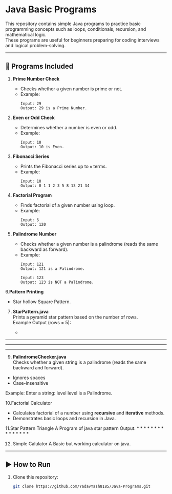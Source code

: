 # Java Basic Programs

This repository contains simple Java programs to practice basic programming concepts such as loops, conditionals, recursion, and mathematical logic.  
These programs are useful for beginners preparing for coding interviews and logical problem-solving.

---

## 📌 Programs Included

1. **Prime Number Check**
   - Checks whether a given number is prime or not.
   - Example:
     ```
     Input: 29
     Output: 29 is a Prime Number.
     ```

2. **Even or Odd Check**
   - Determines whether a number is even or odd.
   - Example:
     ```
     Input: 10
     Output: 10 is Even.
     ```

3. **Fibonacci Series**
   - Prints the Fibonacci series up to `n` terms.
   - Example:
     ```
     Input: 10
     Output: 0 1 1 2 3 5 8 13 21 34
     ```

4. **Factorial Program**
   - Finds factorial of a given number using loop.
   - Example:
     ```
     Input: 5
     Output: 120
     ```
     
5. **Palindrome Number**
   - Checks whether a given number is a palindrome (reads the same backward as forward).
   - Example:
     ```
     Input: 121
     Output: 121 is a Palindrome.

     Input: 123
     Output: 123 is NOT a Palindrome.
6.**Pattern Printing**
   - Star hollow Square Pattern.



7. **StarPattern.java**  
   Prints a pyramid star pattern based on the number of rows.  
   Example Output (rows = 5):  

   *
  ***
 *****
******* 

9. **PalindromeChecker.java**  
Checks whether a given string is a palindrome (reads the same backward and forward).  
- Ignores spaces  
- Case-insensitive  

Example:
Enter a string: level
level is a Palindrome.


10.Factorial Calculator
- Calculates factorial of a number using **recursive** and **iterative** methods.  
- Demonstrates basic loops and recursion in Java.

11.Star Pattern Triangle
   A Program of java star pattern
Output: 
      * 
      * * 
      * * * 
      * * * * 
      * * * * * 

12. Simple Calulator
    A Basic but working calculator on java.

---

## ▶️ How to Run

1. Clone this repository:
   ```bash
   git clone https://github.com/YadavYash8185/Java-Programs.git
